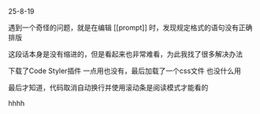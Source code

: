 25-8-19

遇到一个奇怪的问题，就是在编辑 [[prompt]] 时，发现规定格式的语句没有正确排版

这段话本身是没有缩进的，但是看起来也非常难看，为此我找了很多解决办法

下载了Code Styler插件 一点用也没有，最后加载了一个css文件 也没什么用

最后才知道，代码取消自动换行并使用滚动条是阅读模式才能看的

hhhh